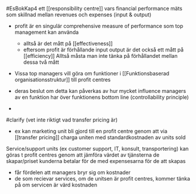 #EsBokKap4
ett [[responsibility centre]] vars financial performance mäts som skillnad mellan revenues och expenses (input & output)

- profit är en singulär comprehensive measure of performance som top management kan använda
	- alltså är det mått på [[effectiveness]]
	- eftersom profit är förhållande input output är det också ett mått på [[efficiency]]
Alltså måsta man inte tänka på förhållandet mellan dessa två mått


- Vissa top managers vill göra om funktioner i [[Funktionsbaserad organisationsstruktur]] till profit centres
- deras beslut om detta kan påverkas av hur mycket influence managers av en funktion har över funktionens bottom line (controllability principle)
-
#clarify (vet inte riktigt vad transfer pricing är)
- ex kan marketing unit bli gjord till en profit centre genom att via [[transfer pricing]] charga uniten med standardkostnaden av units sold

Service/support units (ex customer support, IT, konsult, transportering) kan göras t profit centres genom att jämföra värdet av tjänsterna de skapar/priset kunderna betalar för de med expensesarna för de att skapas
- får fördelen att managers bryr sig om kostnader
- de som recievar services, om de unitsen är profit centres, kommer tänka på om servicen är värd kostnaden

